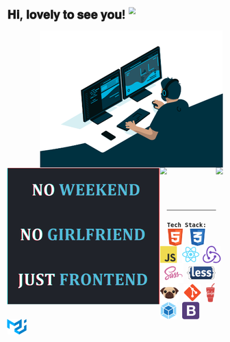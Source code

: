 # 𝐇𝐢, 𝐥𝐨𝐯𝐞𝐥𝐲 𝐭𝐨 𝐬𝐞𝐞 𝐲𝐨𝐮! <img src="https://media.giphy.com/media/Q7LHmoFwVP6Yc1swZs/source.gif" width="34x" align="top">

<a href="https://github.com/kulinichevgeny">
  	<img align="right" alt="GIF" src="code.gif" width="auto" height="320px" />
</a>
<a href="https://github.com/kulinichevgeny">
  	<img align="left" alt="GIF" src="haiku.gif" width="auto" height="320px" />
</a>

<br><br><br><br><br><br><br><br><br><br><br><br><br><br><br><br>

<a href="https://github.com/kulinichevgeny">
  <img align="left" src="https://github-readme-stats.vercel.app/api?username=kulinichevgeny&show_icons=true&include_all_commits=true&count_private=true&theme=react" height="155px"/>
</a>

<a href="https://github.com/kulinichevgeny"> 
  <img align="right" src="https://github-readme-stats.vercel.app/api/top-langs/?username=kulinichevgeny&theme=react&layout=compact&langs_count=6" height="155px"/>
</a>

<br><br><br><br><br><br><br>

---

### `Tech Stack:`&nbsp;&nbsp;&nbsp;<img height="40" src="img/html.svg" align="center" title="HTML">&nbsp;&nbsp;&nbsp;<img height="40" src="img/css.svg" align="center" title="CSS">&nbsp;&nbsp;&nbsp;<img height="40" src="img/js.svg" align="center" title="JavaScript">&nbsp;&nbsp;&nbsp;<img height="40" src="img/react.svg" align="center" title="React.js">&nbsp;&nbsp;<img height="40" src="img/redux.svg" align="center" title="Redux">&nbsp;&nbsp;<img height="47" src="img/sass.svg" align="center" title="Sass/SCSS">&nbsp;&nbsp;<img height="30" src="img/less.svg" align="center" title="{Less}">&nbsp;&nbsp;&nbsp;<img height="44" src="img/pug.svg" align="center" title="Pug/Jade">&nbsp;&nbsp;&nbsp;<img height="40" src="img/git.svg" align="center" title="Git">&nbsp;&nbsp;&nbsp;<img height="44" src="img/gulp.svg" align="top" title="Gulp">&nbsp;&nbsp;&nbsp;<img height="40" src="img/webpack.svg" align="center" title="Webpack">&nbsp;&nbsp;&nbsp;<img height="40" src="img/bootstrap.svg" align="center" title="Bootstrap">&nbsp;&nbsp;&nbsp;<img height="36" src="img/material.svg" align="center" title="Material-UI">

<!-- https://igtype.onhype.site/ font№37 -->
